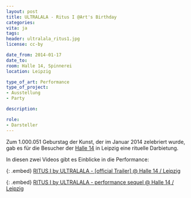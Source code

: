 ```yaml
---
layout: post
title: ULTRALALA - Ritus I @Art's Birthday
categories:
vita: ja
tags:
header: ultralala_ritus1.jpg
license: cc-by

date_from: 2014-01-17
date_to:
room: Halle 14, Spinnerei
location: Leipzig

type_of_art: Performance
type_of_project:
- Ausstellung
- Party

description:

role:
- Darsteller
---
```


Zum 1.000.051 Geburstag der Kunst, der im Januar 2014 zelebriert wurde, gab es für die Besucher der [Halle 14](http://www.halle14.org/veranstaltungen/veranstaltungsarchiv/artsbirthday2014.html) in Leipzig eine rituelle Darbietung.

<!--more-->

In diesen zwei Videos gibt es Einblicke in die Performance:

{: .embed}
[RITUS I by ULTRALALA - [official Trailer] @ Halle 14 / Leipzig](https://www.youtube.com/watch?v=pkNwVAcaY2k)

{: .embed}
[RITUS I by ULTRALALA - performance sequel @ Halle 14 / Leipzig](https://www.youtube.com/watch?v=zZI-jKV-BJw)
